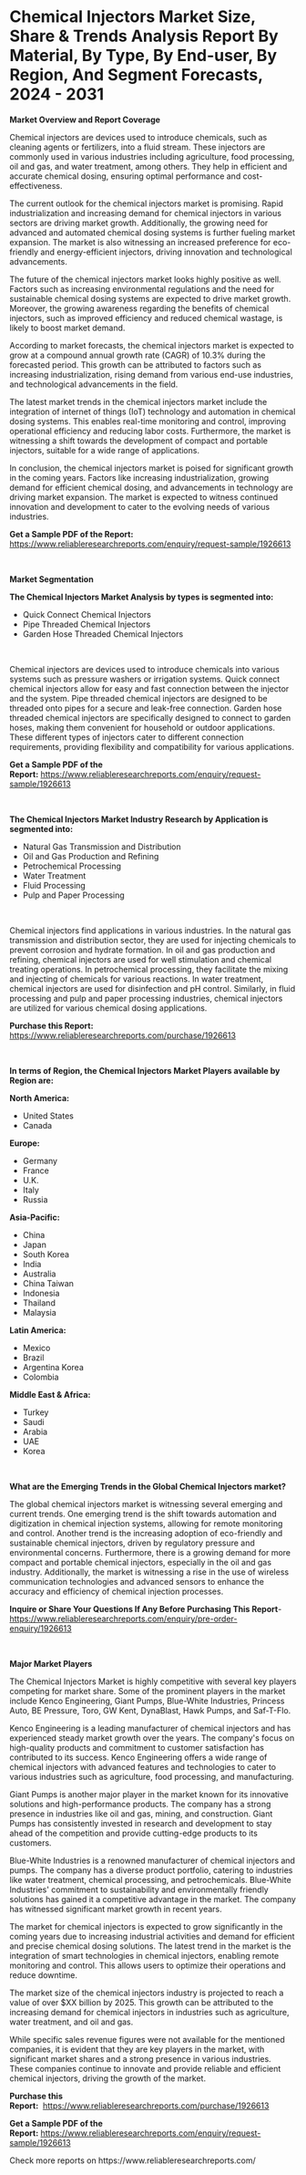 <p><h1>Chemical Injectors Market Size, Share & Trends Analysis Report By Material, By Type, By End-user, By Region, And Segment Forecasts, 2024 - 2031</h1></p><p><strong>Market Overview and Report Coverage</strong></p>
<p><p>Chemical injectors are devices used to introduce chemicals, such as cleaning agents or fertilizers, into a fluid stream. These injectors are commonly used in various industries including agriculture, food processing, oil and gas, and water treatment, among others. They help in efficient and accurate chemical dosing, ensuring optimal performance and cost-effectiveness.</p><p>The current outlook for the chemical injectors market is promising. Rapid industrialization and increasing demand for chemical injectors in various sectors are driving market growth. Additionally, the growing need for advanced and automated chemical dosing systems is further fueling market expansion. The market is also witnessing an increased preference for eco-friendly and energy-efficient injectors, driving innovation and technological advancements.</p><p>The future of the chemical injectors market looks highly positive as well. Factors such as increasing environmental regulations and the need for sustainable chemical dosing systems are expected to drive market growth. Moreover, the growing awareness regarding the benefits of chemical injectors, such as improved efficiency and reduced chemical wastage, is likely to boost market demand.</p><p>According to market forecasts, the chemical injectors market is expected to grow at a compound annual growth rate (CAGR) of 10.3% during the forecasted period. This growth can be attributed to factors such as increasing industrialization, rising demand from various end-use industries, and technological advancements in the field.</p><p>The latest market trends in the chemical injectors market include the integration of internet of things (IoT) technology and automation in chemical dosing systems. This enables real-time monitoring and control, improving operational efficiency and reducing labor costs. Furthermore, the market is witnessing a shift towards the development of compact and portable injectors, suitable for a wide range of applications.</p><p>In conclusion, the chemical injectors market is poised for significant growth in the coming years. Factors like increasing industrialization, growing demand for efficient chemical dosing, and advancements in technology are driving market expansion. The market is expected to witness continued innovation and development to cater to the evolving needs of various industries.</p></p>
<p><strong>Get a Sample PDF of the Report:</strong> <a href="https://www.reliableresearchreports.com/enquiry/request-sample/1926613">https://www.reliableresearchreports.com/enquiry/request-sample/1926613</a></p>
<p>&nbsp;</p>
<p><strong>Market Segmentation</strong></p>
<p><strong>The Chemical Injectors Market Analysis by types is segmented into:</strong></p>
<p><ul><li>Quick Connect Chemical Injectors</li><li>Pipe Threaded Chemical Injectors</li><li>Garden Hose Threaded Chemical Injectors</li></ul></p>
<p>&nbsp;</p>
<p><p>Chemical injectors are devices used to introduce chemicals into various systems such as pressure washers or irrigation systems. Quick connect chemical injectors allow for easy and fast connection between the injector and the system. Pipe threaded chemical injectors are designed to be threaded onto pipes for a secure and leak-free connection. Garden hose threaded chemical injectors are specifically designed to connect to garden hoses, making them convenient for household or outdoor applications. These different types of injectors cater to different connection requirements, providing flexibility and compatibility for various applications.</p></p>
<p><strong>Get a Sample PDF of the Report:</strong>&nbsp;<a href="https://www.reliableresearchreports.com/enquiry/request-sample/1926613">https://www.reliableresearchreports.com/enquiry/request-sample/1926613</a></p>
<p>&nbsp;</p>
<p><strong>The Chemical Injectors Market Industry Research by Application is segmented into:</strong></p>
<p><ul><li>Natural Gas Transmission and Distribution</li><li>Oil and Gas Production and Refining</li><li>Petrochemical Processing</li><li>Water Treatment</li><li>Fluid Processing</li><li>Pulp and Paper Processing</li></ul></p>
<p>&nbsp;</p>
<p><p>Chemical injectors find applications in various industries. In the natural gas transmission and distribution sector, they are used for injecting chemicals to prevent corrosion and hydrate formation. In oil and gas production and refining, chemical injectors are used for well stimulation and chemical treating operations. In petrochemical processing, they facilitate the mixing and injecting of chemicals for various reactions. In water treatment, chemical injectors are used for disinfection and pH control. Similarly, in fluid processing and pulp and paper processing industries, chemical injectors are utilized for various chemical dosing applications.</p></p>
<p><strong>Purchase this Report:</strong>&nbsp; <a href="https://www.reliableresearchreports.com/purchase/1926613">https://www.reliableresearchreports.com/purchase/1926613</a></p>
<p>&nbsp;</p>
<p><strong>In terms of Region, the Chemical Injectors Market Players available by Region are:</strong></p>
<p>
    <p> <strong> North America: </strong>
        <ul>
            <li>United States</li>
            <li>Canada</li>
        </ul>
        </p> 
    <p> <strong> Europe: </strong>
        <ul>
            <li>Germany</li>
            <li>France</li>
            <li>U.K.</li>
            <li>Italy</li>
            <li>Russia</li>
        </ul>
        </p> 
    <p> <strong> Asia-Pacific: </strong>
        <ul>
            <li>China</li>
            <li>Japan</li>
            <li>South Korea</li>
            <li>India</li>
            <li>Australia</li>
            <li>China Taiwan</li>
            <li>Indonesia</li>
            <li>Thailand</li>
            <li>Malaysia</li>
        </ul>
        </p> 
    <p> <strong> Latin America: </strong>
        <ul>
            <li>Mexico</li>
            <li>Brazil</li>
            <li>Argentina Korea</li>
            <li>Colombia</li>
        </ul>
        </p> 
    <p> <strong> Middle East & Africa: </strong>
        <ul>
            <li>Turkey</li>
            <li>Saudi</li>
            <li>Arabia</li>
            <li>UAE</li>
            <li>Korea</li>
        </ul>
    </p>
    </p>
<p>&nbsp;</p>
<p><strong>What are the Emerging Trends in the Global Chemical Injectors market?</strong></p>
<p><p>The global chemical injectors market is witnessing several emerging and current trends. One emerging trend is the shift towards automation and digitization in chemical injection systems, allowing for remote monitoring and control. Another trend is the increasing adoption of eco-friendly and sustainable chemical injectors, driven by regulatory pressure and environmental concerns. Furthermore, there is a growing demand for more compact and portable chemical injectors, especially in the oil and gas industry. Additionally, the market is witnessing a rise in the use of wireless communication technologies and advanced sensors to enhance the accuracy and efficiency of chemical injection processes.</p></p>
<p><strong>Inquire or Share Your Questions If Any Before Purchasing This Report</strong>- <a href="https://www.reliableresearchreports.com/enquiry/pre-order-enquiry/1926613">https://www.reliableresearchreports.com/enquiry/pre-order-enquiry/1926613</a></p>
<p>&nbsp;</p>
<p><strong>Major Market Players</strong></p>
<p><p>The Chemical Injectors Market is highly competitive with several key players competing for market share. Some of the prominent players in the market include Kenco Engineering, Giant Pumps, Blue-White Industries, Princess Auto, BE Pressure, Toro, GW Kent, DynaBlast, Hawk Pumps, and Saf-T-Flo.</p><p>Kenco Engineering is a leading manufacturer of chemical injectors and has experienced steady market growth over the years. The company's focus on high-quality products and commitment to customer satisfaction has contributed to its success. Kenco Engineering offers a wide range of chemical injectors with advanced features and technologies to cater to various industries such as agriculture, food processing, and manufacturing.</p><p>Giant Pumps is another major player in the market known for its innovative solutions and high-performance products. The company has a strong presence in industries like oil and gas, mining, and construction. Giant Pumps has consistently invested in research and development to stay ahead of the competition and provide cutting-edge products to its customers.</p><p>Blue-White Industries is a renowned manufacturer of chemical injectors and pumps. The company has a diverse product portfolio, catering to industries like water treatment, chemical processing, and petrochemicals. Blue-White Industries' commitment to sustainability and environmentally friendly solutions has gained it a competitive advantage in the market. The company has witnessed significant market growth in recent years.</p><p>The market for chemical injectors is expected to grow significantly in the coming years due to increasing industrial activities and demand for efficient and precise chemical dosing solutions. The latest trend in the market is the integration of smart technologies in chemical injectors, enabling remote monitoring and control. This allows users to optimize their operations and reduce downtime.</p><p>The market size of the chemical injectors industry is projected to reach a value of over $XX billion by 2025. This growth can be attributed to the increasing demand for chemical injectors in industries such as agriculture, water treatment, and oil and gas.</p><p>While specific sales revenue figures were not available for the mentioned companies, it is evident that they are key players in the market, with significant market shares and a strong presence in various industries. These companies continue to innovate and provide reliable and efficient chemical injectors, driving the growth of the market.</p></p>
<p><strong>Purchase this Report:</strong>&nbsp;&nbsp;<a href="https://www.reliableresearchreports.com/purchase/1926613">https://www.reliableresearchreports.com/purchase/1926613</a></p>
<p></p>
<p><strong>Get a Sample PDF of the Report:</strong>&nbsp;<a href="https://www.reliableresearchreports.com/enquiry/request-sample/1926613">https://www.reliableresearchreports.com/enquiry/request-sample/1926613</a></p>
<p>Check more reports on https://www.reliableresearchreports.com/</p>